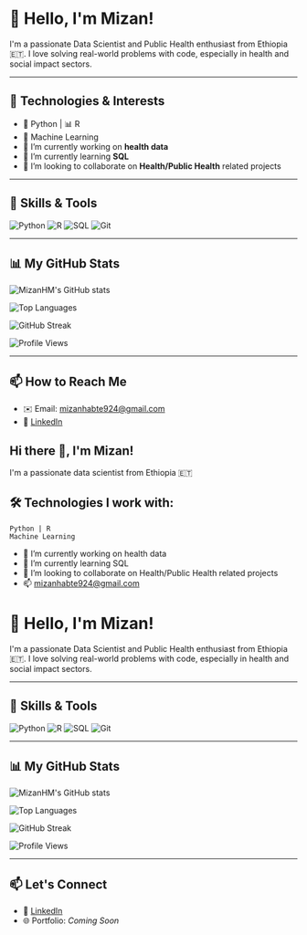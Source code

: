 # 👋 Hello, I'm Mizan!

I'm a passionate Data Scientist and Public Health enthusiast from Ethiopia 🇪🇹. I love solving real-world problems with code, especially in health and social impact sectors.

---

## 🔧 Technologies & Interests

- 🐍 Python | 📊 R  
- 🤖 Machine Learning  
- 🔭 I’m currently working on **health data**
- 🌱 I’m currently learning **SQL**
- 👯 I’m looking to collaborate on **Health/Public Health** related projects

---

## 🚀 Skills & Tools
![Python](https://img.shields.io/badge/Python-3776AB?style=for-the-badge&logo=python&logoColor=white)
![R](https://img.shields.io/badge/R-276DC3?style=for-the-badge&logo=r&logoColor=white)
![SQL](https://img.shields.io/badge/SQL-4479A1?style=for-the-badge&logo=postgresql&logoColor=white)
![Git](https://img.shields.io/badge/Git-F05032?style=for-the-badge&logo=git&logoColor=white)

---

## 📊 My GitHub Stats

![MizanHM's GitHub stats](https://github-readme-stats.vercel.app/api?username=MizanHM&show_icons=true&theme=radical)

![Top Languages](https://github-readme-stats.vercel.app/api/top-langs/?username=MizanHM&layout=compact)

![GitHub Streak](https://github-readme-streak-stats.herokuapp.com/?user=MizanHM&theme=radical)

![Profile Views](https://komarev.com/ghpvc/?username=MizanHM&color=brightgreen)

---

## 📫 How to Reach Me

- ✉️ Email: mizanhabte924@gmail.com  
- 🔗 [LinkedIn](https://www.linkedin.com/in/mizan-habtemichael-0358ba156?lipi=urn%3Ali%3Apage%3Ad_flagship3_profile_view_base_contact_details%3B3Ha1fT0rSP2Qw%2BuemP7XLA%3D%3D)


## Hi there 👋, I'm Mizan!
I'm a passionate data scientist from Ethiopia 🇪🇹

## 🛠️ Technologies I work with:
    Python | R 
    Machine Learning 


- 🔭 I’m currently working on health data
- 🌱 I’m currently learning SQL
- 👯 I’m looking to collaborate on Health/Public Health related projects 
- 📫 mizanhabte924@gmail.com
# 👋 Hello, I'm Mizan!

I'm a passionate Data Scientist and Public Health enthusiast from Ethiopia 🇪🇹. I love solving real-world problems with code, especially in health and social impact sectors.

---

## 🚀 Skills & Tools
![Python](https://img.shields.io/badge/Python-3776AB?style=for-the-badge&logo=python&logoColor=white)
![R](https://img.shields.io/badge/R-276DC3?style=for-the-badge&logo=r&logoColor=white)
![SQL](https://img.shields.io/badge/SQL-4479A1?style=for-the-badge&logo=postgresql&logoColor=white)
![Git](https://img.shields.io/badge/Git-F05032?style=for-the-badge&logo=git&logoColor=white)

---

## 📊 My GitHub Stats

![MizanHM's GitHub stats](https://github-readme-stats.vercel.app/api?username=MizanHM&show_icons=true&theme=radical)

![Top Languages](https://github-readme-stats.vercel.app/api/top-langs/?username=MizanHM&layout=compact)

![GitHub Streak](https://github-readme-streak-stats.herokuapp.com/?user=MizanHM&theme=radical)

![Profile Views](https://komarev.com/ghpvc/?username=MizanHM&color=brightgreen)

---

## 📫 Let's Connect
- 🔗 [LinkedIn](https://www.linkedin.com/in/MizanHM/)
- 🌐 Portfolio: *Coming Soon*

